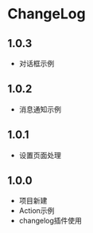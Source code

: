 # ChangeLog

## 1.0.3

- 对话框示例

## 1.0.2

- 消息通知示例

## 1.0.1

- 设置页面处理

## 1.0.0

- 项目新建
- Action示例
- changelog插件使用